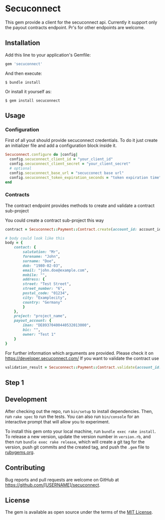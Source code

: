 # Secuconnect

This gem provide a client for the secuconnect api. Currently it support only the payout contracts endpoint. Pr's for other endpoints are welcome.

## Installation

Add this line to your application's Gemfile:

```ruby
gem 'secuconnect'
```

And then execute:

    $ bundle install

Or install it yourself as:

    $ gem install secuconnect

## Usage

### Configuration

First of all yout should provide secuconnect credentials. To do it just create an initializer file and add a configuration block inside it.

```ruby
Secuconnect.configure do |config|
  config.secuconnect_client_id = "your_client_id"
  config.secuconnect_client_secret = "your_client_secret"
  # optional
  config.secuconnect_base_url = "secucconect base url"
  config.secuconnect_token_expiration_seconds = "token expiration time"
end
```

### Contracts

The contract endpoint provides methods to create and validate a contract sub-project

You could create a contract sub-project this way

```ruby
contract = Secuconnect::Payment::Contract.create(account_id: account_id, body: body)

# body could look like this
body = {
    contact: {
        salutation: "Mr",
        forename: "John",
        surname: "Doe",
        dob: "1980-02-03",
        email: "john.doe@example.com",
        mobile: "",
        address: {
        street: "Test Street",
        street_number: "6",
        postal_code: "01234",
        city: "Examplecity",
        country: "Germany"
        }
    },
    project: "project_name",
    payout_account: {
        iban: "DE89370400440532013000",
        bic: "",
        owner: "Test 1"
    }
}
```

For further information which arguments are provided. Please check it on https://developer.secuconnect.com/
If you want to validate the contract use

```ruby
validation_result = Secuconnect::Payment::Contract.validate(account_id: account_id)
```

## Step 1

## Development

After checking out the repo, run `bin/setup` to install dependencies. Then, run `rake spec` to run the tests. You can also run `bin/console` for an interactive prompt that will allow you to experiment.

To install this gem onto your local machine, run `bundle exec rake install`. To release a new version, update the version number in `version.rb`, and then run `bundle exec rake release`, which will create a git tag for the version, push git commits and the created tag, and push the `.gem` file to [rubygems.org](https://rubygems.org).

## Contributing

Bug reports and pull requests are welcome on GitHub at https://github.com/[USERNAME]/secuconnect.

## License

The gem is available as open source under the terms of the [MIT License](https://opensource.org/licenses/MIT).
